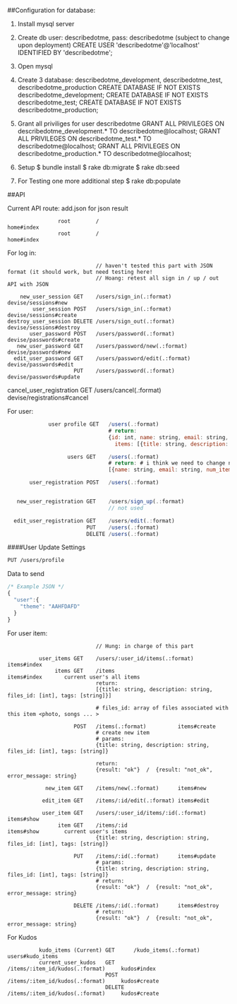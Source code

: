 ##Configuration for database:

1. Install mysql server
2. Create db user: describedotme, pass: describedotme (subject to change upon deployment)
       CREATE USER 'describedotme'@'localhost' IDENTIFIED BY 'describedotme';

3. Open mysql
4. Create 3 database: describedotme_development, describedotme_test, describedotme_production
       CREATE DATABASE IF NOT EXISTS describedotme_development;
       CREATE DATABASE IF NOT EXISTS describedotme_test;
       CREATE DATABASE IF NOT EXISTS describedotme_production;

4. Grant all priviliges for user describedotme
       GRANT ALL PRIVILEGES ON describedotme_development.* TO describedotme@localhost;
       GRANT ALL PRIVILEGES ON describedotme_test.* TO describedotme@localhost;
       GRANT ALL PRIVILEGES ON describedotme_production.* TO describedotme@localhost;

5. Setup
      $ bundle install
      $ rake db:migrate
      $ rake db:seed

6. For Testing one more additional step
      $ rake db:populate

##API

Current API route: add.json for json result

                    root        /                                        home#index
                    root        /                                        home#index
For log in:
          

                                // haven't tested this part with JSON format (it should work, but need testing here!
                                // Hoang: retest all sign in / up / out API with JSON

        new_user_session GET    /users/sign_in(.:format)                 devise/sessions#new
            user_session POST   /users/sign_in(.:format)                 devise/sessions#create
    destroy_user_session DELETE /users/sign_out(.:format)                devise/sessions#destroy
           user_password POST   /users/password(.:format)                devise/passwords#create
       new_user_password GET    /users/password/new(.:format)            devise/passwords#new
      edit_user_password GET    /users/password/edit(.:format)           devise/passwords#edit
                         PUT    /users/password(.:format)                devise/passwords#update
cancel_user_registration GET    /users/cancel(.:format)                  devise/registrations#cancel

For user:

``` javascript
             user profile GET   /users(.:format)                         users#profile
                                # return: 
                                {id: int, name: string, email: string, num_items: int, 
                                  items: [{title: string, description: string, photos: [{photo_url: string, description: string}, ..], tags: [string]}]}

                   users GET    /users(.:format)                         users#index
                                # return: # i think we need to change name => first name / last name
                                [{name: string, email: string, num_items: int}]

       user_registration POST   /users(.:format)                         devise/registrations#create


   new_user_registration GET    /users/sign_up(.:format)                 devise/registrations#new
                                // not used

  edit_user_registration GET    /users/edit(.:format)                    devise/registrations#edit
                         PUT    /users(.:format)                         devise/registrations#update
                         DELETE /users(.:format)                         devise/registrations#destroy
```

####User Update Settings
``` bash
PUT /users/profile
```
Data to send 

``` javascript
/* Example JSON */
{
  "user":{
    "theme": "AAHFDAFD"
  }
}
```

For user item: 

                                // Hung: in charge of this part

              user_items GET    /users/:user_id/items(.:format)          items#index
                   items GET    /items                                   items#index       current user's all items
                                return:
                                [{title: string, description: string, files_id: [int], tags: [string]}]
                                
                                # files_id: array of files associated with this item <photo, songs ... >

                         POST   /items(.:format)          items#create
                                # create new item
                                # params:
                                {title: string, description: string, files_id: [int], tags: [string]}

                                return:
                                {result: "ok"}  /  {result: "not_ok", error_message: string}

                new_item GET    /items/new(.:format)      items#new
                                
               edit_item GET    /items/:id/edit(.:format) items#edit

               user_item GET    /users/:user_id/items/:id(.:format)      items#show
                    item GET    /items/:id                               items#show        current user's items
                                {title: string, description: string, files_id: [int], tags: [string]}

                         PUT    /items/:id(.:format)      items#update
                                # params:
                                {title: string, description: string, files_id: [int], tags: [string]}
                                # return:
                                {result: "ok"}  /  {result: "not_ok", error_message: string}

                         DELETE /items/:id(.:format)      items#destroy
                                # return:
                                {result: "ok"}  /  {result: "not_ok", error_message: string}

For Kudos


              kudo_items (Current) GET      /kudo_items(.:format)                              users#kudo_items
              current_user_kudos   GET      /items/:item_id/kudos(.:format)     kudos#index
                                   POST     /items/:item_id/kudos(.:format)     kudos#create
                                   DELETE   /items/:item_id/kudos(.:format)     kudos#create
